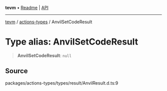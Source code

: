 **tevm** • [Readme](../../README.md) \| [API](../../modules.md)

***

[tevm](../../README.md) / [actions-types](../README.md) / AnvilSetCodeResult

# Type alias: AnvilSetCodeResult

> **AnvilSetCodeResult**: `null`

## Source

packages/actions-types/types/result/AnvilResult.d.ts:9
